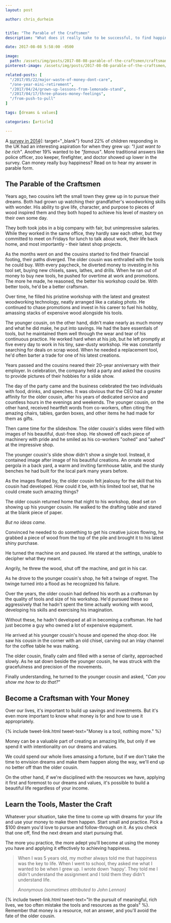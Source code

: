 ```yaml
---
layout: post

author: chris_durheim


title: "The Parable of the Craftsmen"
description: "What does it really take to be successful, to find happiness? This parable explores whether money can really buy happiness."

date: 2017-08-08 5:58:00 -0500

image:
  path: /assets/img/posts/2017-08-08-parable-of-the-craftsmen/craftsman-tools.jpg
pinterest-image: /assets/img/posts/2017-08-08-parable-of-the-craftsmen/parable-craftsmen

related-posts: [
  "/2017/05/22/major-waste-of-money-dont-care",
  "/one-year-mini-retirement",
  "/2017/04/24/grown-up-lessons-from-lemonade-stand",
  "/2017/04/17/three-phases-money-feelings",
  "/from-push-to-pull"
]

tags: [dreams & values]

categories: [article]

---
```


A [survey in 2014](http://www.telegraph.co.uk/news/newstopics/howaboutthat/11014591/One-in-five-children-just-want-to-be-rich-when-they-grow-up.html){: target="_blank"} found 22% of children responding in the UK had an interesting aspiration for when they grew up: _"I just want to be rich"_. Another 19% wanted to be _"famous"_. More traditional answers like police officer, zoo keeper, firefighter, and doctor showed up lower in the survey. Can money really buy happiness? Read on to hear my answer in parable form.

## The Parable of the Craftsmen

Years ago, two cousins left the small town they grew up in to pursue their dreams. Both had grown up watching their grandfather's woodworking skills with wonder. His ability to give life, character, and purpose to pieces of wood inspired them and they both hoped to achieve his level of mastery on their own some day.

They both took jobs in a big company with fair, but unimpressive salaries. While they worked in the same office, they hardly saw each other, but they committed to meet on Fridays for lunch to talk about work, their life back home, and most importantly - their latest shop projects.

As the months went on and the cousins started to find their financial footing, their paths diverged. The older cousin was enthralled with the tools he could buy. With every paycheck, he diverted money to investing in his tool set, buying new chisels, saws, lathes, and drills. When he ran out of money to buy new tools, he pushed for overtime at work and promotions. The more he made, he reasoned, the better his workshop could be. With better tools, he'd be a better craftsman.

Over time, he filled his pristine workshop with the latest and greatest woodworking technology, neatly arranged like a catalog photo. He continued to chase promotions and invest in his career to fuel his hobby, amassing stacks of expensive wood alongside his tools.

The younger cousin, on the other hand, didn't make nearly as much money and what he did make, he put into savings. He had the bare essentials of tools, but he maintained them well through the wear and tear of his continuous practice. He worked hard when at his job, but he left promptly at five every day to work in his tiny, saw-dusty workshop. He was constantly searching for deals on scrap wood. When he needed a replacement tool, he'd often barter a trade for one of his latest creations.

Years passed and the cousins neared their 20-year anniversary with their employer. In celebration, the company held a party and asked the cousins to provide pictures of their hobbies for a slide show.

The day of the party came and the business celebrated the two individuals with food, drinks, and speeches. It was obvious that the CEO had a greater affinity for the older cousin, after his years of dedicated service and countless hours in the evenings and weekends. The younger cousin, on the other hand, received heartfelt words from co-workers, often citing the amazing chairs, tables, garden boxes, and other items he had made for them as gifts.

Then came time for the slideshow. The older cousin's slides were filled with images of his beautiful, dust-free shop. He showed off each piece of machinery with pride and he smiled as his co-workers "oohed" and "aahed" at the impressive shop.

The younger cousin's slide show didn't show a single tool. Instead, it contained image after image of his beautiful creations. An ornate wood pergola in a back yard, a warm and inviting farmhouse table, and the sturdy benches he had built for the local park many years before.

As the images floated by, the older cousin felt jealousy for the skill that his cousin had developed. How could it be, with his limited tool set, that he could create such amazing things?

The older cousin returned home that night to his workshop, dead set on showing up his younger cousin. He walked to the drafting table and stared at the blank piece of paper.

_But no ideas came._

Convinced he needed to do something to get his creative juices flowing, he grabbed a piece of wood from the top of the pile and brought it to his latest shiny purchase.

He turned the machine on and paused. He stared at the settings, unable to decipher what they meant.

Angrily, he threw the wood, shut off the machine, and got in his car.

As he drove to the younger cousin's shop, he felt a twinge of regret. The twinge turned into a flood as he recognized his failure.

Over the years, the older cousin had defined his worth as a craftsman by the quality of tools and size of his workshop. He'd pursued these so aggressively that he hadn't spent the time actually working with wood, developing his skills and exercising his imagination.

Without these, he hadn't developed at all in becoming a craftsman. He had just become a guy who owned a lot of expensive equipment.

He arrived at his younger cousin's house and opened the shop door. He saw his cousin in the corner with an old chisel, carving out an inlay channel for the coffee table he was making.

The older cousin, finally calm and filled with a sense of clarity, approached slowly. As he sat down beside the younger cousin, he was struck with the gracefulness and precision of the movements.

Finally understanding, he turned to the younger cousin and asked, "_Can you show me how to do that?_"

## Become a Craftsman with Your Money

Over our lives, it's important to build up savings and investments. But it's even more important to know what money is for and how to use it appropriately.

{% include tweet-link.html tweet-text="Money is a tool, nothing more." %}

Money can be a valuable part of creating an amazing life, but only if we spend it with intentionality on our dreams and values.

We could spend our whole lives amassing a fortune, but if we don't take the time to envision dreams and make them happen along the way, we'll end up no better off than the older cousin.

On the other hand, if we're disciplined with the resources we have, applying it first and foremost to our dreams and values, it's possible to build a beautiful life regardless of your income.

## Learn the Tools, Master the Craft

Whatever your situation, take the time to come up with dreams for your life and use your money to make them happen. Start small and practice. Pick a $100 dream you'd love to pursue and follow-through on it. As you check that one off, find the next dream and start pursuing that. 

The more you practice, the more adept you'll become at using the money you have and applying it effectively to achieving happiness.

> When I was 5 years old, my mother always told me that happiness was the key to life. When I went to school, they asked me what I wanted to be when I grew up. I wrote down 'happy'. They told me I didn't understand the assignment and I told them they didn't understand life.
>
><cite>Anonymous (sometimes attributed to John Lennon)</cite>

{% include tweet-link.html tweet-text="In the pursuit of meaningful, rich lives, we too often mistake the tools and resources as the goals" %}. Remember that money is a resource, not an answer, and you'll avoid the fate of the older cousin.
